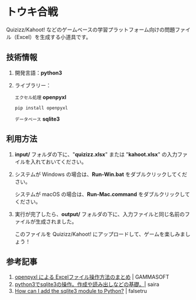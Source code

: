 # トウキ合戦

Quizizz/Kahoot! などのゲームベースの学習プラットフォーム向けの問題ファイル（Excel）を生成する小道具です。

## 技術情報

1. 開発言語：**python3**

2. ライブラリー：

   `エクセル処理` **openpyxl**

   ```shell
   pip install openpyxl
   ```

   `データベース` **sqlite3**

## 利用方法

1. **input/** フォルダの下に、"**quizizz.xlsx**" または "**kahoot.xlsx**" の入力ファイルを入れておいてください。

2. システムが Windows の場合は、**Run-Win.bat** をダブルクリックしてください。

   システムが macOS の場合は、**Run-Mac.command** をダブルクリックしてください。

3. 実行が完了したら、**output/** フォルダの下に、入力ファイルと同じ名前のファイルが生成されました。

   このファイルを Quizizz/Kahoot! にアップロードして、ゲームを楽しみましょう！

## 参考記事

1. [openpyxl による Excelファイル操作方法のまとめ](https://gammasoft.jp/support/how-to-use-openpyxl-for-excel-file/) | GAMMASOFT
2. [python3でsqlite3の操作。作成や読み出しなどの基礎。](https://qiita.com/saira/items/e08c8849cea6c3b5eb0c)| saira
3. [How can I add the sqlite3 module to Python?](https://stackoverflow.com/questions/19530974/how-can-i-add-the-sqlite3-module-to-python) | falsetru

